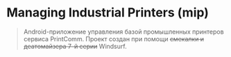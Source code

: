 # Managing Industrial Printers (mip)
> Android-приложение управления базой промышленных принтеров сервиса PrintComm.
> Проект создан при помощи ~~смекалки и деатомайзера 7-й серии~~ Windsurf.
